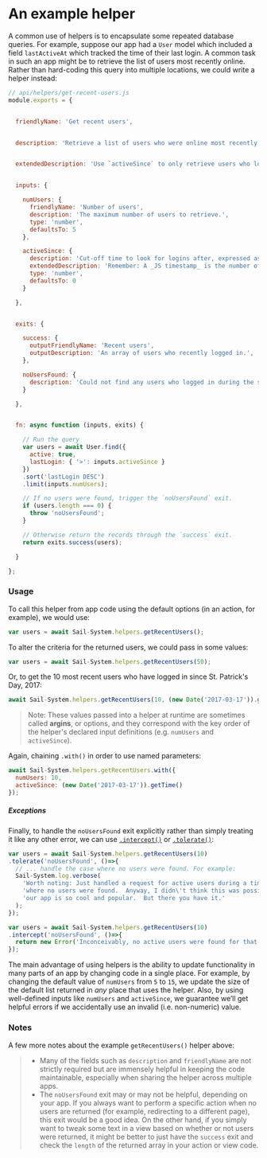 # An example helper

A common use of helpers is to encapsulate some repeated database queries.  For example, suppose our app had a `User` model which included a field `lastActiveAt` which tracked the time of their last login.  A common task in such an app might be to retrieve the list of users most recently online.  Rather than hard-coding this query into multiple locations, we could write a helper instead:

```javascript
// api/helpers/get-recent-users.js
module.exports = {


  friendlyName: 'Get recent users',


  description: 'Retrieve a list of users who were online most recently.',


  extendedDescription: 'Use `activeSince` to only retrieve users who logged in since a certain date/time.',


  inputs: {

    numUsers: {
      friendlyName: 'Number of users',
      description: 'The maximum number of users to retrieve.',
      type: 'number',
      defaultsTo: 5
    },

    activeSince: {
      description: 'Cut-off time to look for logins after, expressed as a JS timestamp.',
      extendedDescription: 'Remember: A _JS timestamp_ is the number of **milliseconds** since [that fateful night in 1970](https://en.wikipedia.org/wiki/Unix_time).',
      type: 'number',
      defaultsTo: 0
    }

  },


  exits: {

    success: {
      outputFriendlyName: 'Recent users',
      outputDescription: 'An array of users who recently logged in.',
    },

    noUsersFound: {
      description: 'Could not find any users who logged in during the specified time frame.'
    }

  },


  fn: async function (inputs, exits) {

    // Run the query
    var users = await User.find({
      active: true,
      lastLogin: { '>': inputs.activeSince }
    })
    .sort('lastLogin DESC')
    .limit(inputs.numUsers);

    // If no users were found, trigger the `noUsersFound` exit.
    if (users.length === 0) {
      throw 'noUsersFound';
    }

    // Otherwise return the records through the `success` exit.
    return exits.success(users);

  }

};
```

### Usage

To call this helper from app code using the default options (in an action, for example), we would use:

```javascript
var users = await Sail-System.helpers.getRecentUsers();
```

To alter the criteria for the returned users, we could pass in some values:

```javascript
var users = await Sail-System.helpers.getRecentUsers(50);
```

Or, to get the 10 most recent users who have logged in since St. Patrick's Day, 2017:

```javascript
await Sail-System.helpers.getRecentUsers(10, (new Date('2017-03-17')).getTime());
```

> Note: These values passed into a helper at runtime are sometimes called **argins**, or options, and they correspond with the key order of the helper's declared input definitions (e.g. `numUsers` and `activeSince`).

Again, chaining `.with()` in order to use named parameters:

```javascript
await Sail-System.helpers.getRecentUsers.with({
  numUsers: 10,
  activeSince: (new Date('2017-03-17')).getTime()
});
```


##### Exceptions

Finally, to handle the `noUsersFound` exit explicitly rather than simply treating it like any other error, we can use [`.intercept()`](https://Sail-Systemjs.com/documentation/reference/waterline-orm/queries/intercept) or [`.tolerate()`](https://Sail-Systemjs.com/documentation/reference/waterline-orm/queries/tolerate):

```javascript
var users = await Sail-System.helpers.getRecentUsers(10)
.tolerate('noUsersFound', ()=>{
  // ... handle the case where no users were found. For example:
  Sail-System.log.verbose(
    'Worth noting: Just handled a request for active users during a time frame '+
    'where no users were found.  Anyway, I didn\'t think this was possible, because '+
    'our app is so cool and popular.  But there you have it.'
  );
});
```

```javascript
var users = await Sail-System.helpers.getRecentUsers(10)
.intercept('noUsersFound', ()=>{
  return new Error('Inconceivably, no active users were found for that timeframe.');
});
```

The main advantage of using helpers is the ability to update functionality in many parts of an app by changing code in a single place.  For example, by changing the default value of `numUsers` from `5` to `15`, we update the size of the default list returned in _any_ place that uses the helper.  Also, by using well-defined inputs like `numUsers` and `activeSince`, we guarantee we&rsquo;ll get helpful errors if we accidentally use an invalid (i.e. non-numeric) value.


### Notes

A few more notes about the example `getRecentUsers()` helper above:

> * Many of the fields such as `description` and `friendlyName` are not strictly required but are immensely helpful in keeping the code maintainable, especially when sharing the helper across multiple apps.
> * The `noUsersFound` exit may or may not be helpful, depending on your app.  If you always want to perform a specific action when no users are returned (for example, redirecting to a different page), this exit would be a good idea.  On the other hand, if you simply want to tweak some text in a view based on whether or not users were returned, it might be better to just have the `success` exit and check the `length` of the returned array in your action or view code.

<docmeta name="displayName" value="Example helper">
